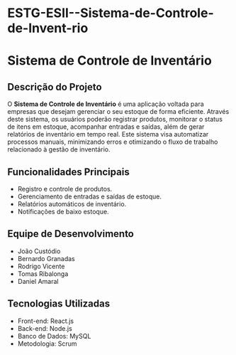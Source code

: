 # ESTG-ESII--Sistema-de-Controle-de-Invent-rio

# Sistema de Controle de Inventário

## Descrição do Projeto
O **Sistema de Controle de Inventário** é uma aplicação voltada para empresas que desejam gerenciar o seu estoque de forma eficiente. Através deste sistema, os usuários poderão registrar produtos, monitorar o status de itens em estoque, acompanhar entradas e saídas, além de gerar relatórios de inventário em tempo real. Este sistema visa automatizar processos manuais, minimizando erros e otimizando o fluxo de trabalho relacionado à gestão de inventário.

## Funcionalidades Principais
- Registro e controle de produtos.
- Gerenciamento de entradas e saídas de estoque.
- Relatórios automáticos de inventário.
- Notificações de baixo estoque.

## Equipe de Desenvolvimento
- João Custódio 
- Bernardo Granadas 
- Rodrigo Vicente 
- Tomas Ribalonga 
- Daniel Amaral

## Tecnologias Utilizadas
- Front-end: React.js
- Back-end: Node.js
- Banco de Dados: MySQL
- Metodologia: Scrum
